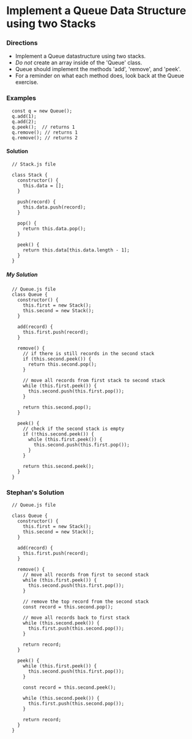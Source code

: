 # Implement a Queue Data Structure using two Stacks

### Directions

- Implement a Queue datastructure using two stacks.
- _Do not_ create an array inside of the 'Queue' class.
- Queue should implement the methods 'add', 'remove', and 'peek'.
- For a reminder on what each method does, look back at the Queue exercise.

### Examples

```
  const q = new Queue();
  q.add(1);
  q.add(2);
  q.peek();  // returns 1
  q.remove(); // returns 1
  q.remove(); // returns 2
```

#### Solution

```
  // Stack.js file

  class Stack {
    constructor() {
      this.data = [];
    }

    push(record) {
      this.data.push(record);
    }

    pop() {
      return this.data.pop();
    }

    peek() {
      return this.data[this.data.length - 1];
    }
  }
```

##### My Solution

```
  // Queue.js file
  class Queue {
    constructor() {
      this.first = new Stack();
      this.second = new Stack();
    }

    add(record) {
      this.first.push(record);
    }

    remove() {
      // if there is still records in the second stack
      if (this.second.peek()) {
        return this.second.pop();
      }

      // move all records from first stack to second stack
      while (this.first.peek()) {
        this.second.push(this.first.pop());
      }

      return this.second.pop();
    }

    peek() {
      // check if the second stack is empty
      if (!this.second.peek()) {
        while (this.first.peek()) {
          this.second.push(this.first.pop());
        }
      }

      return this.second.peek();
    }
  }

```

### Stephan's Solution

```
  // Queue.js file

  class Queue {
    constructor() {
      this.first = new Stack();
      this.second = new Stack();
    }

    add(record) {
      this.first.push(record);
    }

    remove() {
      // move all records from first to second stack
      while (this.first.peek()) {
        this.second.push(this.first.pop());
      }

      // remove the top record from the second stack
      const record = this.second.pop();

      // move all records back to first stack
      while (this.second.peek()) {
        this.first.push(this.second.pop());
      }

      return record;
    }

    peek() {
      while (this.first.peek()) {
        this.second.push(this.first.pop());
      }

      const record = this.second.peek();

      while (this.second.peek()) {
        this.first.push(this.second.pop());
      }

      return record;
    }
  }

```
